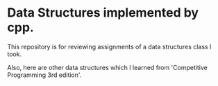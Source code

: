 # Data Structures implemented by cpp.

This repository is for reviewing assignments of a data structures class I took.

Also, here are other data structures which I learned from 'Competitive Programming 3rd edition'.
